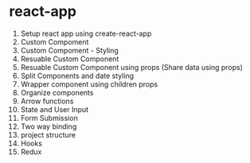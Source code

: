 # react-app

1. Setup react app using create-react-app
2. Custom Compoment
3. Custom Compoment - Styling
4. Resuable Custom Component
5. Resuable Custom Component using props (Share data using props)
6. Split Components and date styling
7. Wrapper component using children props
8. Organize components
9. Arrow functions
10. State and User Input
11. Form Submission
12. Two way binding
13. project structure
14. Hooks
15. Redux
